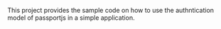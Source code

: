 This project provides the sample code on how to use the authntication model of passportjs in a simple application.